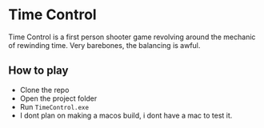 # Time Control

Time Control is a first person shooter game revolving around the mechanic of rewinding time. Very barebones, the balancing is awful.

## How to play
* Clone the repo
* Open the project folder
* Run ```TimeControl.exe```
* I dont plan on making a macos build, i dont have a mac to test it.
